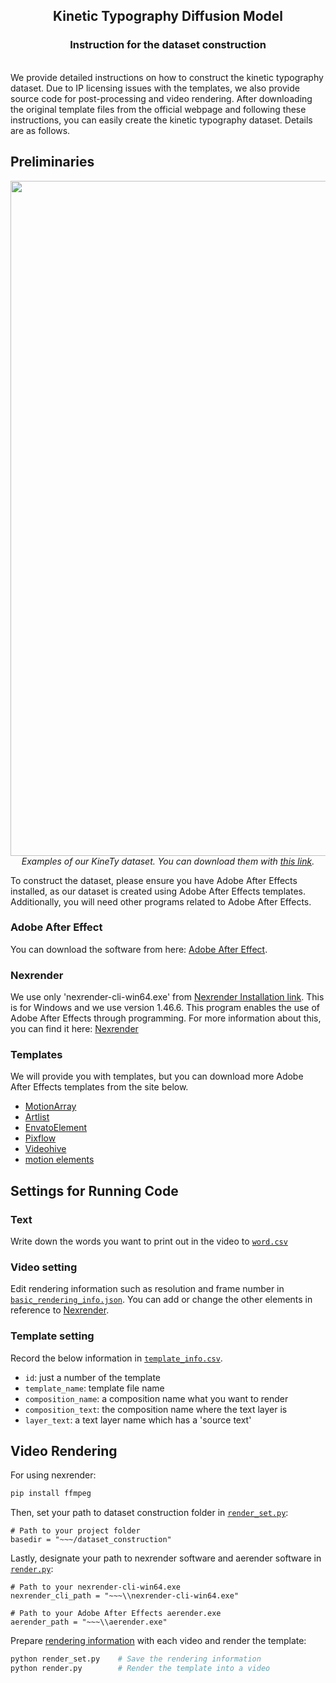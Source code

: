 <h2 align="center">Kinetic Typography Diffusion Model</h2>
<h3 align="center">Instruction for the dataset construction</h3>

<br>
We provide detailed instructions on how to construct the kinetic typography dataset. Due to IP licensing issues with the templates, we also provide source code for post-processing and video rendering. After downloading the original template files from the official webpage and following these instructions, you can easily create the kinetic typography dataset. Details are as follows.

## Preliminaries

<p align="center">
<img src="https://github.com/SeonmiP/KineTy/blob/main/img/dataset_example.gif" width="1080px"/>
<br/>
<em>Examples of our KineTy dataset. You can download them with <a href="https://github.com/SeonmiP/KineTy/blob/main/dataset_construction/video/samples">this link</a>.</em>
</p>

To construct the dataset, please ensure you have Adobe After Effects installed, as our dataset is created using Adobe After Effects templates. Additionally, you will need other programs related to Adobe After Effects.

### Adobe After Effect
You can download the software from here: [Adobe After Effect](https://www.adobe.com/products/aftereffects.html).


### Nexrender
We use only 'nexrender-cli-win64.exe' from [Nexrender Installation link](https://github.com/inlife/nexrender/releases). This is for Windows and we use version 1.46.6. This program enables the use of Adobe After Effects through programming. For more information about this, you can find it here: [Nexrender](https://github.com/inlife/nexrender)


### Templates
We will provide you with templates, but you can download more Adobe After Effects templates from the site below.

- [MotionArray](https://motionarray.com/)
- [Artlist](https://artlist.io/)
- [EnvatoElement](https://elements.envato.com/)
- [Pixflow](https://pixflow.net/)
- [Videohive](https://videohive.net/)
- [motion elements](https://www.motionelements.com/ko/)



## Settings for Running Code

### Text

Write down the words you want to print out in the video to [`word.csv`](https://github.com/SeonmiP/KineTy/blob/main/dataset_construction/word.csv)

### Video setting

Edit rendering information such as resolution and frame number in [`basic_rendering_info.json`](https://github.com/SeonmiP/KineTy/blob/main/dataset_construction/basic_rendering_info.json). You can add or change the other elements in reference to [Nexrender](https://github.com/inlife/nexrender).

### Template setting
Record the below information in [`template_info.csv`](https://github.com/SeonmiP/KineTy/blob/main/dataset_construction/template_info.csv).
- `id`: just a number of the template
- `template_name`: template file name
- `composition_name`: a composition name what you want to render
- `composition_text`: the composition name where the text layer is
- `layer_text`: a text layer name which has a 'source text'


## Video Rendering

For using nexrender:
```sh
pip install ffmpeg
```

Then, set your path to dataset construction folder in [`render_set.py`](https://github.com/SeonmiP/KineTy/blob/main/dataset_construction/render_set.py):
```
# Path to your project folder
basedir = "~~~/dataset_construction"
```

Lastly, designate your path to nexrender software and aerender software in [`render.py`](https://github.com/SeonmiP/KineTy/blob/main/dataset_construction/render.py):
```
# Path to your nexrender-cli-win64.exe
nexrender_cli_path = "~~~\\nexrender-cli-win64.exe"

# Path to your Adobe After Effects aerender.exe
aerender_path = "~~~\\aerender.exe"
```

Prepare [rendering information](https://github.com/SeonmiP/KineTy/tree/main/dataset_construction#settings-for-running-code) with each video and render the template:
```sh
python render_set.py    # Save the rendering information 
python render.py        # Render the template into a video
```
